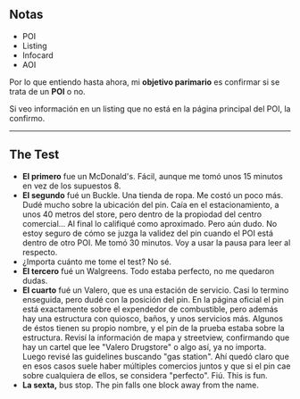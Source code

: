 ## Notas
- POI
- Listing
- Infocard
- AOI

Por lo que entiendo hasta ahora, mi **objetivo parimario** es confirmar si se trata de un **POI** o no.

Si veo información en un listing que no está en la página principal del POI, la confirmo.

---
## The Test

- **El primero** fue un McDonald's. Fácil, aunque me tomó unos 15 minutos en vez de los supuestos 8.
- **El segundo** fué un Buckle. Una tienda de ropa. Me costó un poco más. Dudé mucho sobre la ubicación del pin. Caía en el estacionamiento, a unos 40 metros del store, pero dentro de la propiodad del centro comercial... Al final lo califiqué como aproximado. Pero aún dudo. No estoy seguro de cómo se juzga la validez del pin cuando el POI está dentro de otro POI. Me tomó 30 minutos. Voy a usar la pausa para leer al respecto.
- ¿Importa cuánto me tome el test? No sé.
- **El tercero** fué un Walgreens. Todo estaba perfecto, no me quedaron dudas.
- **El cuarto** fué un Valero, que es una estación de servicio. Casi lo termino enseguida, pero dudé con la posición del pin. En la página oficial el pin está exactamente sobre el expendedor de combustible, pero además hay una estructura con quiosco, baños, y unos servicios más. Algunos de éstos tienen su propio nombre, y el pin de la prueba estaba sobre la estructura. Revisí la información de mapa y streetview,  confirmando que hay un cartel que lee "Valero Drugstore" o algo así, ya no importa. Luego revisé las guidelines buscando "gas station". Ahí quedó claro que en esos casos suele haber múltiples comercios juntos y que si el pin cae sobre cualquiera de ellos, se considera "perfecto". Fiú. This is fun.
- **La sexta,** bus stop. The pin falls one block away from the name.